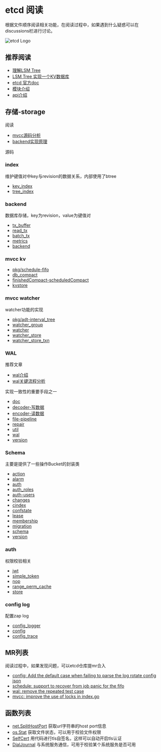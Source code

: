 # etcd 阅读
根据文件顺序阅读相关功能，在阅读过程中，如果遇到什么疑惑可以在discussions栏进行讨论。

![etcd Logo](logos/etcd-horizontal-color.svg)

## 推荐阅读

- [理解LSM Tree](https://mp.weixin.qq.com/s/7kdg7VQMxa4TsYqPfF8Yug)
- [LSM Tree 实现一个KV数据库](https://www.cnblogs.com/whuanle/p/16297025.html)
- [etcd 官方doc](https://etcd.io/docs/v3.5/)
- [模块介绍](https://etcd.io/docs/v3.5/dev-internal/modules/)
- [api介绍](https://www.lixueduan.com/post/etcd/03-v3-analyze/)

## 存储-storage

阅读
- [mvcc源码分析](https://www.lixueduan.com/post/etcd/12-mvcc-analyze/)
- [backend实现原理](https://blog.csdn.net/u010853261/article/details/109630223)

源码 
### index
维护键值对中key与revision的数据关系，内部使用了btree
- [key_index](https://github.com/SimFG/etcd-doc/blob/simfg-doc/server/storage/mvcc/key_index.go)
- [tree_index](https://github.com/SimFG/etcd-doc/blob/simfg-doc/server/storage/mvcc/index.go)
### backend
数据库存储，key为revision，value为键值对
- [tx_buffer](https://github.com/SimFG/etcd-doc/blob/simfg-doc/server/storage/backend/tx_buffer.go)
- [read_tx](https://github.com/SimFG/etcd-doc/blob/simfg-doc/server/storage/backend/read_tx.go)
- [batch_tx](https://github.com/SimFG/etcd-doc/blob/simfg-doc/server/storage/backend/batch_tx.go)
- [metrics](https://github.com/SimFG/etcd-doc/blob/simfg-doc/server/storage/backend/metrics.go)
- [backend](https://github.com/SimFG/etcd-doc/blob/simfg-doc/server/storage/backend/backend.go)
### mvcc kv
- [pkg/schedule-fifo](https://github.com/SimFG/etcd-doc/blob/simfg-doc/pkg/schedule/schedule.go)
- [db_compact](https://github.com/SimFG/etcd-doc/blob/simfg-doc/server/storage/mvcc/kvstore_compaction.go)
- [finishedCompact-scheduledCompact](https://github.com/SimFG/etcd-doc/blob/simfg-doc/server/storage/mvcc/store.go)
- [kvstore](https://github.com/SimFG/etcd-doc/blob/simfg-doc/server/storage/mvcc/kvstore.go)
### mvcc watcher
watcher功能的实现
- [pkg/adt-interval_tree](https://github.com/SimFG/etcd-doc/blob/simfg-doc/pkg/adt/interbal_tree.go)
- [watcher_group](https://github.com/SimFG/etcd-doc/blob/simfg-doc/server/storage/mvcc/watcher_group.go)
- [watcher](https://github.com/SimFG/etcd-doc/blob/simfg-doc/server/storage/mvcc/watcher.go)
- [watcher_store](https://github.com/SimFG/etcd-doc/blob/simfg-doc/server/storage/mvcc/watchable_store.go)
- [watcher_store_txn](https://github.com/SimFG/etcd-doc/blob/simfg-doc/server/storage/mvcc/watchable_store_txn.go)
### WAL
推荐文章

- [wal介绍](https://www.codedump.info/post/20210628-etcd-wal/)
- [wal关键流程分析](https://zhuanlan.zhihu.com/p/380378857)

实现一致性的重要手段之一
- [doc](https://github.com/SimFG/etcd-doc/blob/simfg-doc/server/storage/wal/doc.go)
- [decoder-写数据](https://github.com/SimFG/etcd-doc/blob/simfg-doc/server/storage/wal/decoder.go)
- [encoder-读数据](https://github.com/SimFG/etcd-doc/blob/simfg-doc/server/storage/wal/encoder.go)
- [file-pipeline](https://github.com/SimFG/etcd-doc/blob/simfg-doc/server/storage/wal/file_pipeline.go)
- [repair](https://github.com/SimFG/etcd-doc/blob/simfg-doc/server/storage/wal/repair.go)
- [util](https://github.com/SimFG/etcd-doc/blob/simfg-doc/server/storage/wal/util.go)
- [wal](https://github.com/SimFG/etcd-doc/blob/simfg-doc/server/storage/wal/wal.go)
- [version](https://github.com/SimFG/etcd-doc/blob/simfg-doc/server/storage/wal/version.go)
### Schema
主要是提供了一些操作Bucket的封装类
- [action](https://github.com/SimFG/etcd-doc/blob/simfg-doc/server/storage/schema/actions.go)
- [alarm](https://github.com/SimFG/etcd-doc/blob/simfg-doc/server/storage/schema/alarm.go)
- [auth](https://github.com/SimFG/etcd-doc/blob/simfg-doc/server/storage/schema/auth.go)
- [auth_roles](https://github.com/SimFG/etcd-doc/blob/simfg-doc/server/storage/schema/auth_roles.go)
- [auth-users](https://github.com/SimFG/etcd-doc/blob/simfg-doc/server/storage/schema/auth_users.go)
- [changes](https://github.com/SimFG/etcd-doc/blob/simfg-doc/server/storage/schema/changes.go)
- [cindex](https://github.com/SimFG/etcd-doc/blob/simfg-doc/server/storage/schema/cindex.go)
- [confstate](https://github.com/SimFG/etcd-doc/blob/simfg-doc/server/storage/schema/confstate.go)
- [lease](https://github.com/SimFG/etcd-doc/blob/simfg-doc/server/storage/schema/lease.go)
- [membership](https://github.com/SimFG/etcd-doc/blob/simfg-doc/server/storage/schema/membership.go)
- [migration](https://github.com/SimFG/etcd-doc/blob/simfg-doc/server/storage/schema/migration.go)
- [schema](https://github.com/SimFG/etcd-doc/blob/simfg-doc/server/storage/schema/schema.go)
- [version](https://github.com/SimFG/etcd-doc/blob/simfg-doc/server/storage/schema/version.go)
### auth
权限校验相关
- [jwt](https://github.com/SimFG/etcd-doc/blob/simfg-doc/server/auth/jwt.go)
- [simple_token](https://github.com/SimFG/etcd-doc/blob/simfg-doc/server/auth/simple_token.go)
- [nop](https://github.com/SimFG/etcd-doc/blob/simfg-doc/server/auth/nop.go)
- [range_perm_cache](https://github.com/SimFG/etcd-doc/blob/simfg-doc/server/auth/range_perm_cache.go)
- [store](https://github.com/SimFG/etcd-doc/blob/simfg-doc/server/auth/store.go)
### config log
配置zap log
- [config_logger](server/embed/config_logging.go)
- [config](server/embed/config.go)
- [config_trace](server/embed/config_tracing.go)

## MR列表
阅读过程中，如果发现问题，可以etcd仓库提mr合入
- [config: Add the default case when failing to parse the log rotate config json](https://github.com/etcd-io/etcd/pull/14146)
- [schedule: support to recover from job panic for the fifo](https://github.com/etcd-io/etcd/pull/14109)
- [wal: remove the repeated test case](https://github.com/etcd-io/etcd/pull/14106)
- [mvcc: improve the use of locks in index.go](https://github.com/etcd-io/etcd/pull/14084)

## 函数列表
- [net.SplitHostPort](server/embed/config.go) 获取url字符串的host port信息
- [os.Stat](client/pkg/fileutil/fileutil.go) 获取文件状态，可以用于校验文件权限
- [SelfCert](client/pkg/transport/listener.go#188) 用代码进行tls自签名，这样可以自动开启tls认证
- [DialJournal](client/pkg/systemd/journal.go) 与系统服务通信，可用于校验某个系统服务是否可用